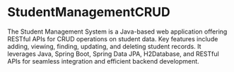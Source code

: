# StudentManagementCRUD
The Student Management System is a Java-based web application offering RESTful APIs for CRUD operations on student data. Key features include adding, viewing, finding, updating, and deleting student records. It leverages Java, Spring Boot, Spring Data JPA, H2Database, and RESTful APIs for seamless integration and efficient backend development.
